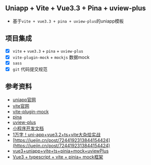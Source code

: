## Uniapp + Vite + Vue3.3 + Pina + uview-plus

- 基于`vite + vue3.3 + pina + uview-plus`的uniapp模板

## 项目集成

- [x] `vite` + `vue3.3` + `pina` + `uview-plus`
- [x] `vite-plugin-mock` + `mockjs` 数据mock
- [x] `sass`
- [x] `git` 代码提交规范

## 参考资料

- [uniapp官网](https://uniapp.dcloud.net.cn/quickstart-cli.html)
- [vite官网](https://cn.vitejs.dev/)
- [vite-plugin-mock](https://github.com/vbenjs/vite-plugin-mock)
- [pina](https://pinia.vuejs.org/)
- [uview-plus](https://uiadmin.net/uview-plus/components/intro.html)
- [小程序开发文档](https://developers.weixin.qq.com/miniprogram/dev/api/)
- [1万字！uni-app+vue3.2+ts+vite大杂烩实战](https://juejin.cn/post/7148008686911225864)
- [https://juejin.cn/post/7244192313844154424](https://juejin.cn/post/7244192313844154424)
- [vue3+uniapp+vite+ts+pinia+mock+uviewPlus](https://ext.dcloud.net.cn/plugin?id=9132)
- [Vue3 + typescript + vite + pinia+ mock框架](https://ext.dcloud.net.cn/plugin?id=13525)
